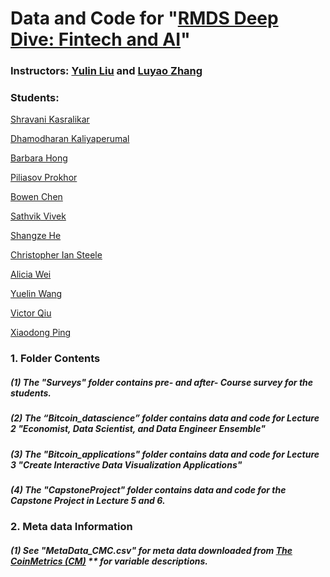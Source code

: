 # **Data and Code for "[RMDS Deep Dive: Fintech and AI](https://www.eventbrite.com/e/rmds-deep-dive-financial-technology-cryptocurrency-ai-tickets-109884403208)"**

### **Instructors: [Yulin Liu](https://www.linkedin.com/in/yulineth/) and [Luyao Zhang](https://www.linkedin.com/in/sunshineluyao/)**
### Students:

[Shravani Kasralikar](https://www.linkedin.com/in/skasrali/)

[Dhamodharan Kaliyaperumal](https://www.linkedin.com/in/dhamo-datascientist)

[Barbara Hong](https://www.linkedin.com/in/barbarahong77/)

[Piliasov Prokhor](https://www.linkedin.co/in/pilasv)

[Bowen Chen](https://www.linkedin.com/in/chen-bowen/)

[Sathvik Vivek](https://www.linkedin.com/in/sathvikvivek/)

[Shangze He](https://www.linkedin.com/in/mandy-shangze-he-mba-b396bb134/)

[Christopher Ian Steele](https://www.linkedin.com/in/christopher-ian-steele/)

[Alicia Wei](https://www.linkedin.com/in/aliciawei/)

[Yuelin Wang](https://www.linkedin.com/in/yuelin-wang)

[Victor Qiu](https://www.linkedin.com/in/victorqwk)

[Xiaodong Ping](https://www.linkedin.com/in/mordredpxd)

####
####

### 1. Folder Contents
##### (1) The "Surveys" folder contains pre- and after- Course survey for the students. 
##### (2) The “Bitcoin_datascience” folder contains data and code for Lecture 2 "Economist, Data Scientist, and Data Engineer Ensemble"
##### (3) The "Bitcoin_applications" folder contains data and code for Lecture 3 "Create Interactive Data Visualization Applications"
##### (4) The "CapstoneProject" folder contains data and code for the Capstone Project in Lecture 5 and 6. 

### 2.  Meta data Information 

##### (1) See "MetaData_CMC.csv" for meta data downloaded from [The CoinMetrics (CM)](https://coinmetrics.io/data-downloads-2/) ** for variable descriptions. 
